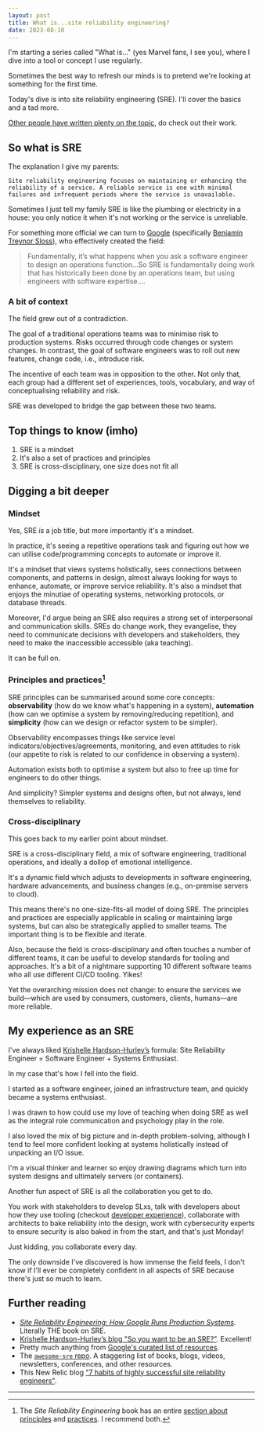 ```yaml
---
layout: post
title: What is...site reliability engineering?
date: 2023-08-10
---
```


I'm starting a series called "What is..." (yes Marvel fans, I see you), where I dive into a tool or concept I use regularly.

Sometimes the best way to refresh our minds is to pretend we're looking at something for the first time.

Today's dive is into site reliability engineering (SRE). I'll cover the basics and a tad more.

[Other people have written plenty on the topic](#further-reading), do check out their work.

## So what is SRE

The explanation I give my parents:

```text
Site reliability engineering focuses on maintaining or enhancing the reliability of a service. A reliable service is one with minimal failures and infrequent periods where the service is unavailable. 
```

Sometimes I just tell my family SRE is like the plumbing or electricity in a house: you only notice it when it's not working or the service is unreliable. 

For something more official we can turn to [Google](https://sre.google) (specifically [Benjamin Treynor Sloss](https://landing.google.com/sre/interview/ben-treynor.html)), who effectively created the field:

> Fundamentally, it’s what happens when you ask a software engineer to design an operations function…So SRE is fundamentally doing work that has historically been done by an operations team, but using engineers with software expertise....

### A bit of context

The field grew out of a contradiction.  

The goal of a traditional operations teams was to minimise risk to production systems. Risks occurred through code changes or system changes. In contrast, the goal of software engineers was to roll out new features, change code, i.e., introduce risk.

The incentive of each team was in opposition to the other. Not only that, each group had a different set of experiences, tools, vocabulary, and way of conceptualising reliability and risk.

SRE was developed to bridge the gap between these two teams.

## Top things to know (imho)

1. SRE is a mindset
2. It's also a set of practices and principles
3. SRE is cross-disciplinary, one size does not fit all

## Digging a bit deeper

### Mindset

Yes, SRE _is_ a job title, but more importantly it's a mindset.

In practice, it's seeing a repetitive operations task and figuring out how we can utilise code/programming concepts to automate or improve it. 

It's a mindset that views systems holistically, sees connections between components, and patterns in design, almost always looking for ways to enhance, automate, or improve service reliability. It's also a mindset that enjoys the minutiae of operating systems, networking protocols, or database threads.

Moreover, I'd argue being an SRE also requires a strong set of interpersonal and communication skills. SREs do change work, they evangelise, they need to communicate decisions with developers and stakeholders, they need to make the inaccessible accessible (aka teaching). 

It can be full on.

### Principles and practices[^1]

SRE principles can be summarised around some core concepts: **observability** (how do we know what's happening in a system), **automation** (how can we optimise a system by removing/reducing repetition), and **simplicity** (how can we design or refactor system to be simpler). 

Observability encompasses things like service level indicators/objectives/agreements, monitoring, and even attitudes to risk (our appetite to risk is related to our confidence in observing a system).

Automation exists both to optimise a system but also to free up time for engineers to do other things.

And simplicity? Simpler systems and designs often, but not always, lend themselves to reliability.

### Cross-disciplinary

This goes back to my earlier point about mindset. 

SRE is a cross-disciplinary field, a mix of software engineering, traditional operations, and ideally a dollop of emotional intelligence.

It's a dynamic field which adjusts to developments in software engineering, hardware advancements, and business changes (e.g., on-premise servers to cloud).

This means there's no one-size-fits-all model of doing SRE. The principles and practices are especially applicable in scaling or maintaining large systems, but can also be strategically applied to smaller teams. The important thing is to be flexible and iterate.

Also, because the field is cross-disciplinary and often touches a number of different teams, it can be useful to develop standards for tooling and approaches. It's a bit of a nightmare supporting 10 different software teams who all use different CI/CD tooling. Yikes!

Yet the overarching mission does not change: to ensure the services we build––which are used by consumers, customers, clients, humans––are more reliable.

## My experience as an SRE

I've always liked [Krishelle Hardson-Hurley’s](https://hackernoon.com/so-you-want-to-be-an-sre-34e832357a8c) formula: Site Reliability Engineer = Software Engineer + Systems Enthusiast. 

In my case that's how I fell into the field.

I started as a software engineer, joined an infrastructure team, and quickly became a systems enthusiast.

I was drawn to how could use my love of teaching when doing SRE as well as the integral role communication and psychology play in the role. 

I also loved the mix of big picture and in-depth problem-solving, although I tend to feel more confident looking at systems holistically instead of unpacking an I/O issue. 

I'm a visual thinker and learner so enjoy drawing diagrams which turn into system designs and ultimately servers (or containers).

Another fun aspect of SRE is all the collaboration you get to do. 

You work with stakeholders to develop SLxs, talk with developers about how they use tooling (checkout [developer experience](https://draft.dev/learn/what-is-developer-experience)), collaborate with architects to bake reliability into the design, work with cybersecurity experts to ensure security is also baked in from the start, and that's just Monday!

Just kidding, you collaborate every day.

The only downside I've discovered is how immense the field feels, I don't know if I'll ever be completely confident in all aspects of SRE because there's just so much to learn.

## Further reading

* [_Site Reliability Engineering: How Google Runs Production Systems_](https://sre.google/sre-book/introduction/). Literally THE book on SRE.
* [Krishelle Hardson-Hurley’s blog "So you want to be an SRE?"](https://hackernoon.com/so-you-want-to-be-an-sre-34e832357a8c). Excellent!
* Pretty much anything from [Google's curated list of resources](https://sre.google/resources/).
* The [`awesome-sre` repo](https://github.com/dastergon/awesome-sre). A staggering list of books, blogs, videos, newsletters, conferences, and other resources.
* This New Relic blog ["7 habits of highly successful site reliability engineers"](https://newrelic.com/blog/best-practices/site-reliability-engineer-sre-habits).

----------------------

[^1]: The _Site Reliability Engineering_ book has an entire [section about principles](https://sre.google/sre-book/part-II-principles/) and [practices](https://sre.google/sre-book/part-III-practices/). I recommend both.